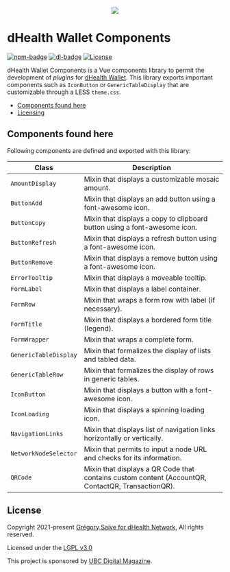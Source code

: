 
<p align="center"><img src="https://dhealth.network/wp-content/uploads/2021/01/dHealth-Network-Logo-color-change.png"></p>

# dHealth Wallet Components

[![npm-badge][npm-badge]][npm-url]
[![dl-badge][dl-badge]][npm-url]
[![License](https://img.shields.io/badge/License-LGPL%203.0%20only-blue.svg)](https://opensource.org/licenses/LGPL-3.0)

dHealth Wallet Components is a Vue components library to permit the development of *plugins* for [dHealth Wallet][parent-url]. This library exports important components such as `IconButton` or `GenericTableDisplay` that are customizable through a LESS `theme.css`.

- [Components found here](#components-found-here)
- [Licensing](#license)

## Components found here

Following components are defined and exported with this library:

| Class | Description |
| --- | --- |
| `AmountDisplay` | Mixin that displays a customizable mosaic amount. |
| `ButtonAdd` | Mixin that displays an add button using a font-awesome icon. |
| `ButtonCopy` | Mixin that displays a copy to clipboard button using a font-awesome icon. |
| `ButtonRefresh` | Mixin that displays a refresh button using a font-awesome icon. |
| `ButtonRemove` | Mixin that displays a remove button using a font-awesome icon. |
| `ErrorTooltip` | Mixin that displays a moveable tooltip. |
| `FormLabel` | Mixin that displays a label container. |
| `FormRow` | Mixin that wraps a form row with label (if necessary). |
| `FormTitle` | Mixin that displays a bordered form title (legend). |
| `FormWrapper` | Mixin that wraps a complete form. |
| `GenericTableDisplay` | Mixin that formalizes the display of lists and tabled data. |
| `GenericTableRow` | Mixin that formalizes the display of rows in generic tables. |
| `IconButton` | Mixin that displays a button with a font-awesome icon. |
| `IconLoading` | Mixin that displays a spinning loading icon. |
| `NavigationLinks` | Mixin that displays list of navigation links horizontally or vertically. |
| `NetworkNodeSelector` | Mixin that permits to input a node URL and checks for its information. |
| `QRCode` | Mixin that displays a QR Code that contains custom content (AccountQR, ContactQR, TransactionQR). |

## License

Copyright 2021-present [Grégory Saive for dHealth Network][ref-ltd], All rights reserved.

Licensed under the [LGPL v3.0](LICENSE)

This project is sponsored by [UBC Digital Magazine][mag-url].

[ref-ltd]: https://dhealth.network
[mag-url]: https://ubc.digital
[parent-url]: https://github.com/dhealthproject/dhealth-wallet
[npm-url]: https://www.npmjs.com/package/@dhealth/wallet-components
[npm-badge]: https://img.shields.io/npm/v/@dhealth/wallet-components
[dl-badge]: https://img.shields.io/npm/dt/@dhealth/wallet-components
